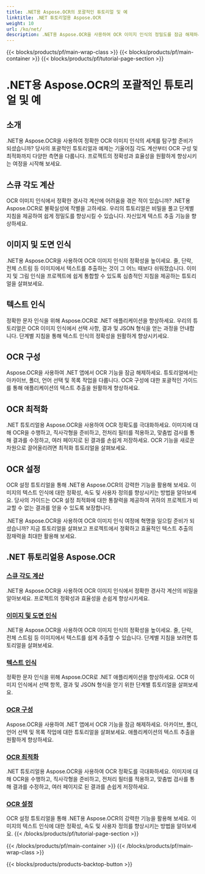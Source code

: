 ```yaml
---
title: .NET용 Aspose.OCR의 포괄적인 튜토리얼 및 예
linktitle: .NET 튜토리얼용 Aspose.OCR
weight: 10
url: /ko/net/
description: .NET용 Aspose.OCR을 사용하여 OCR 이미지 인식의 정밀도를 잠금 해제하세요. 경사각 계산, 텍스트 인식, OCR 구성 및 최적화에 대한 튜토리얼을 살펴보세요.
---
```


{{< blocks/products/pf/main-wrap-class >}}
{{< blocks/products/pf/main-container >}}
{{< blocks/products/pf/tutorial-page-section >}}

# .NET용 Aspose.OCR의 포괄적인 튜토리얼 및 예


## 소개

.NET용 Aspose.OCR을 사용하여 정확한 OCR 이미지 인식의 세계를 탐구할 준비가 되셨습니까? 당사의 포괄적인 튜토리얼과 예제는 기울어짐 각도 계산부터 OCR 구성 및 최적화까지 다양한 측면을 다룹니다. 프로젝트의 정확성과 효율성을 원활하게 향상시키는 여정을 시작해 보세요.

## 스큐 각도 계산

OCR 이미지 인식에서 정확한 경사각 계산에 어려움을 겪은 적이 있습니까? .NET용 Aspose.OCR로 불확실성에 작별을 고하세요. 우리의 튜토리얼은 비밀을 풀고 단계별 지침을 제공하여 쉽게 정밀도를 향상시킬 수 있습니다. 자신있게 텍스트 추출 기능을 향상하세요.

## 이미지 및 도면 인식

.NET용 Aspose.OCR을 사용하여 OCR 이미지 인식의 정확성을 높이세요. 줄, 단락, 전체 스트림 등 이미지에서 텍스트를 추출하는 것이 그 어느 때보다 쉬워졌습니다. 이미지 및 그림 인식을 프로젝트에 쉽게 통합할 수 있도록 심층적인 지침을 제공하는 튜토리얼을 살펴보세요.

## 텍스트 인식

정확한 문자 인식을 위해 Aspose.OCR로 .NET 애플리케이션을 향상하세요. 우리의 튜토리얼은 OCR 이미지 인식에서 선택 사항, 결과 및 JSON 형식을 얻는 과정을 안내합니다. 단계별 지침을 통해 텍스트 인식의 정확성을 원활하게 향상시키세요.

## OCR 구성

Aspose.OCR을 사용하여 .NET 앱에서 OCR 기능을 잠금 해제하세요. 튜토리얼에서는 아카이브, 폴더, 언어 선택 및 목록 작업을 다룹니다. OCR 구성에 대한 포괄적인 가이드를 통해 애플리케이션의 텍스트 추출을 원활하게 향상하세요.

## OCR 최적화

.NET 튜토리얼용 Aspose.OCR을 사용하여 OCR 정확도를 극대화하세요. 이미지에 대해 OCR을 수행하고, 직사각형을 준비하고, 전처리 필터를 적용하고, 맞춤법 검사를 통해 결과를 수정하고, 여러 페이지로 된 결과를 손쉽게 저장하세요. OCR 기능을 새로운 차원으로 끌어올리려면 최적화 튜토리얼을 살펴보세요.

## OCR 설정

OCR 설정 튜토리얼을 통해 .NET용 Aspose.OCR의 강력한 기능을 활용해 보세요. 이미지의 텍스트 인식에 대한 정확성, 속도 및 사용자 정의를 향상시키는 방법을 알아보세요. 당사의 가이드는 OCR 설정 최적화에 대한 통찰력을 제공하여 귀하의 프로젝트가 비교할 수 없는 결과를 얻을 수 있도록 보장합니다.

.NET용 Aspose.OCR을 사용하여 OCR 이미지 인식 여정에 혁명을 일으킬 준비가 되셨습니까? 지금 튜토리얼을 살펴보고 프로젝트에서 정확하고 효율적인 텍스트 추출의 잠재력을 최대한 활용해 보세요.

## .NET 튜토리얼용 Aspose.OCR
### [스큐 각도 계산](./skew-angle-calculation/)
.NET용 Aspose.OCR을 사용하여 OCR 이미지 인식에서 정확한 경사각 계산의 비밀을 알아보세요. 프로젝트의 정확성과 효율성을 손쉽게 향상시키세요.
### [이미지 및 도면 인식](./image-and-drawing-recognition/)
.NET용 Aspose.OCR을 사용하여 OCR 이미지 인식의 정확성을 높이세요. 줄, 단락, 전체 스트림 등 이미지에서 텍스트를 쉽게 추출할 수 있습니다. 단계별 지침을 보려면 튜토리얼을 살펴보세요.
### [텍스트 인식](./text-recognition/)
정확한 문자 인식을 위해 Aspose.OCR로 .NET 애플리케이션을 향상하세요. OCR 이미지 인식에서 선택 항목, 결과 및 JSON 형식을 얻기 위한 단계별 튜토리얼을 살펴보세요.
### [OCR 구성](./ocr-configuration/)
Aspose.OCR을 사용하여 .NET 앱에서 OCR 기능을 잠금 해제하세요. 아카이브, 폴더, 언어 선택 및 목록 작업에 대한 튜토리얼을 살펴보세요. 애플리케이션의 텍스트 추출을 원활하게 향상하세요.
### [OCR 최적화](./ocr-optimization/)
.NET 튜토리얼용 Aspose.OCR을 사용하여 OCR 정확도를 극대화하세요. 이미지에 대해 OCR을 수행하고, 직사각형을 준비하고, 전처리 필터를 적용하고, 맞춤법 검사를 통해 결과를 수정하고, 여러 페이지로 된 결과를 손쉽게 저장하세요.
### [OCR 설정](./ocr-settings/)
OCR 설정 튜토리얼을 통해 .NET용 Aspose.OCR의 강력한 기능을 활용해 보세요. 이미지의 텍스트 인식에 대한 정확성, 속도 및 사용자 정의를 향상시키는 방법을 알아보세요.
{{< /blocks/products/pf/tutorial-page-section >}}

{{< /blocks/products/pf/main-container >}}
{{< /blocks/products/pf/main-wrap-class >}}

{{< blocks/products/products-backtop-button >}}
